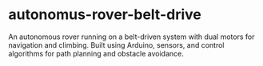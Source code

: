 # autonomus-rover-belt-drive
An autonomous rover running on a belt-driven system with dual motors for navigation and climbing. Built using Arduino, sensors, and control algorithms for path planning and obstacle avoidance.
